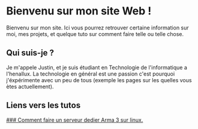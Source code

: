 # Bienvenu sur mon site Web !  

Bienvenu sur mon site. Ici vous pourrez retrouver certaine information sur moi, mes projets, et quelque tuto sur comment faire telle ou telle chose.

## Qui suis-je ?

Je m'appele Justin, et je suis étudiant en Technologie de l'informatique a l'henallux.
La technologie en général est une passion c'est pourquoi j'éxpérimente avec un peu de tous (exemple les pages sur les quelles vous ètes actuellement).

## Liens vers les tutos

[### Comment faire un serveur dedier Arma 3 sur linux.](arma3_dedicated_server_linux.md)
